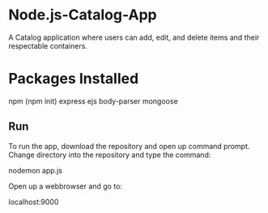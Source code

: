 ﻿# Node.js-Catalog-App

A Catalog application where users can add, edit, and delete items and their respectable containers.

# Packages Installed

npm (npm init)
express
ejs
body-parser
mongoose

## Run

To run the app, download the repository and open up command prompt. Change directory into
the repository and type the command:

nodemon app.js

Open up a webbrowser and go to:

localhost:9000









